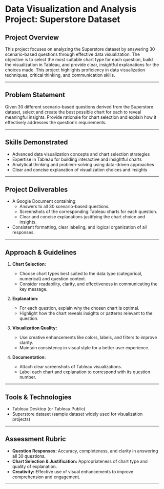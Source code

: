 # Data Visualization and Analysis Project: Superstore Dataset

## Project Overview
This project focuses on analyzing the Superstore dataset by answering 30 scenario-based questions through effective data visualization. The objective is to select the most suitable chart type for each question, build the visualization in Tableau, and provide clear, insightful explanations for the choices made. This project highlights proficiency in data visualization techniques, critical thinking, and communication skills.

---

## Problem Statement
Given 30 different scenario-based questions derived from the Superstore dataset, select and create the best possible chart for each to reveal meaningful insights. Provide rationale for chart selection and explain how it effectively addresses the question’s requirements.

---

## Skills Demonstrated
- Advanced data visualization concepts and chart selection strategies
- Expertise in Tableau for building interactive and insightful charts
- Analytical thinking and problem-solving using data-driven approaches
- Clear and concise explanation of visualization choices and insights

---

## Project Deliverables
- A Google Document containing:
  - Answers to all 30 scenario-based questions.
  - Screenshots of the corresponding Tableau charts for each question.
  - Clear and concise explanations justifying the chart choice and insights.
- Consistent formatting, clear labeling, and logical organization of all responses.

---

## Approach & Guidelines
1. **Chart Selection:**
   - Choose chart types best suited to the data type (categorical, numerical) and question context.
   - Consider readability, clarity, and effectiveness in communicating the key message.

2. **Explanation:**
   - For each question, explain why the chosen chart is optimal.
   - Highlight how the chart reveals insights or patterns relevant to the question.

3. **Visualization Quality:**
   - Use creative enhancements like colors, labels, and filters to improve clarity.
   - Maintain consistency in visual style for a better user experience.

4. **Documentation:**
   - Attach clear screenshots of Tableau visualizations.
   - Label each chart and explanation to correspond with its question number.

---

## Tools & Technologies
- Tableau Desktop (or Tableau Public)
- Superstore dataset (sample dataset widely used for visualization projects)

---

## Assessment Rubric
- **Question Responses:** Accuracy, completeness, and clarity in answering all 30 questions.
- **Chart Selection & Justification:** Appropriateness of chart type and quality of explanation.
- **Creativity:** Effective use of visual enhancements to improve comprehension and engagement.

---
